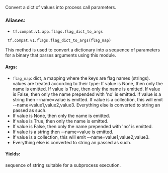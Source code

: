 
Convert a dict of values into process call parameters.
### Aliases:
- `tf.compat.v1.app.flags.flag_dict_to_args`

```
 tf.compat.v1.flags.flag_dict_to_args(flag_map)
```

This method is used to convert a dictionary into a sequence of parameters for a binary that parses arguments using this module.
#### Args:
- `flag_map`: dict, a mapping where the keys are flag names (strings). values are treated according to their type:
If value is None, then only the name is emitted.
If value is True, then only the name is emitted.
If value is False, then only the name prepended with 'no' is emitted.
If value is a string then --name=value is emitted.
If value is a collection, this will emit --name=value1,value2,value3.
Everything else is converted to string an passed as such.
- If value is None, then only the name is emitted.
- If value is True, then only the name is emitted.
- If value is False, then only the name prepended with 'no' is emitted.
- If value is a string then --name=value is emitted.
- If value is a collection, this will emit --name=value1,value2,value3.
- Everything else is converted to string an passed as such.
#### Yields:

sequence of string suitable for a subprocess execution.
